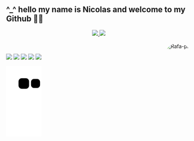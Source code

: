## ^_^  hello my name is Nicolas and welcome to my Github 👋😁
<div align="center">
  <a href="https://github.com/rafaballerini">
  <img height="180em" src="https://github-readme-stats.vercel.app/api?username=kZNick&show_icons=true&theme=dark&include_all_commits=true&count_private=true"/>
  <img height="180em" src="https://github-readme-stats.vercel.app/api/top-langs/?username=kZNick&layout=compact&langs_count=7&theme=dark"/>
</div>
<div style="display: inline_block"><br>
<img align="right" alt="Rafa-pic" height="150" style="border-radius:50px;" src="https://im5.ezgif.com/tmp/ezgif-5-0bd800ab1c.webp">
</div>
  
  ##
 
<div>
  <a href = "Nicolas360@hotmail.com.br"><img src="https://img.shields.io/badge/-Gmail-%23333?style=for-the-badge&logo=gmail&logoColor=white" target="_blank"></a>
  <a href="https://www.linkedin.com/in/nicolas-marques-5b7280246/" target="_blank"><img src="https://img.shields.io/badge/-LinkedIn-%230077B5?style=for-the-badge&logo=linkedin&logoColor=white" target="_blank"></a>
  <a href="https://www.instagram.com/kz_nicolas/" target="_blank"><img src="https://img.shields.io/badge/-Instagram-%23E4405F?style=for-the-badge&logo=instagram&logoColor=white" target="_blank"></a>
 	<a href="https://www.twitch.tv/kzmonkeyy" target="_blank"><img src="https://img.shields.io/badge/Twitch-9146FF?style=for-the-badge&logo=twitch&logoColor=white" target="_blank"></a>
 <a href="https://discord.com/invite/7J2D4ssU6p" target="_blank"><img src="https://img.shields.io/badge/Discord-7289DA?style=for-the-badge&logo=discord&logoColor=white" target="_blank"></a>  
  
  ![Snake animation](https://github.com/rafaballerini/rafaballerini/blob/output/github-contribution-grid-snake.svg)
 
</div>

